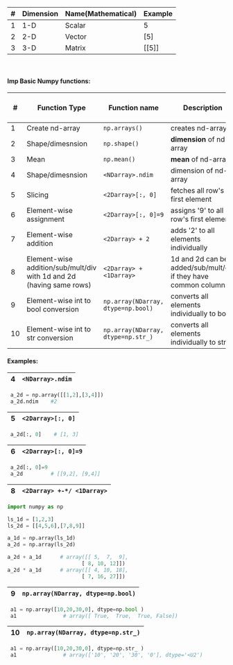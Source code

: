 |# | Dimension             | Name(Mathematical)             | Example    | 
|--| --------------------- | ------------------------------ |------------|
|1 | 1-D                   |  Scalar                        | 5          |
|2 | 2-D                   |  Vector                        | [5]        |
|3 | 3-D                   |  Matrix                        | [[5]]      |

<br>

#### Imp Basic Numpy functions:
|# | Function Type         | Function name                  | Description                     | Example below (y/n)         |
|--| --------------------- | ------------------------------ |---------------------------------|-----------------------------|
|1 | Create nd-array       |  `np.arrays()`                 | creates nd-array                |n|
|2 | Shape/dimesnsion      |  `np.shape()`                  | **dimension** of nd-array       |n|
|3 | Mean                  |  `np.mean()`                   | **mean** of nd-array            |n|
|4 | Shape/dimesnsion      |  `<NDarray>.ndim`              | dimension of nd-array           |y|
|5 | Slicing               |  `<2Darray>[:, 0]`             | fetches all row's first element     |y|
|6 | Element-wise assignment|  `<2Darray>[:, 0]=9`          | assigns '9' to all row's first element     |y|
|7 | Element-wise addition |  `<2Darray> + 2`               | adds '2' to all elements individually     |y|
|8 | Element-wise addition/sub/mult/div with 1d and 2d (having same rows) |  `<2Darray> + <1Darray>`     | 1d and 2d can be added/sub/mult/div if they have common columns |y|
|9 | Element-wise int to bool conversion |  `np.array(NDarray, dtype=np.bool)`               | converts all elements individually to bool    |y|
|10 | Element-wise int to str conversion |  `np.array(NDarray, dtype=np.str_)`               | converts all elements individually to str    |y|


#### Examples:
|4 | `<NDarray>.ndim`      |
|--| --------------------- |
```python
 a_2d = np.array([[1,2],[3,4]])
 a_2d.ndim    #2
```
|5 | `<2Darray>[:, 0]`     |
|--| --------------------- |
```python
 a_2d[:, 0]    # [1, 3]
```
|6 | `<2Darray>[:, 0]=9`     |
|--| --------------------- |
```python
 a_2d[:, 0]=9
 a_2d         # [[9,2], [9,4]]
```
|8 | `<2Darray> +-*/ <1Darray>`     |
|--| --------------------- |
```python
import numpy as np

ls_1d = [1,2,3]
ls_2d = [[4,5,6],[7,8,9]]

a_1d = np.array(ls_1d)
a_2d = np.array(ls_2d)

a_2d + a_1d      # array([[ 5,  7,  9],
                        [ 8, 10, 12]])
a_2d * a_1d      # array([[ 4, 10, 18],
                        [ 7, 16, 27]])
```
|9 | `np.array(NDarray, dtype=np.bool)`     |
|--| --------------------- |
```python
 a1 = np.array([10,20,30,0], dtype=np.bool )
 a1               # array([ True,  True,  True, False])
```
|10 | `np.array(NDarray, dtype=np.str_)`     |
|--| --------------------- |
```python
 a1 = np.array([10,20,30,0], dtype=np.str_ )
 a1               # array(['10', '20', '30', '0'], dtype='<U2')
```




